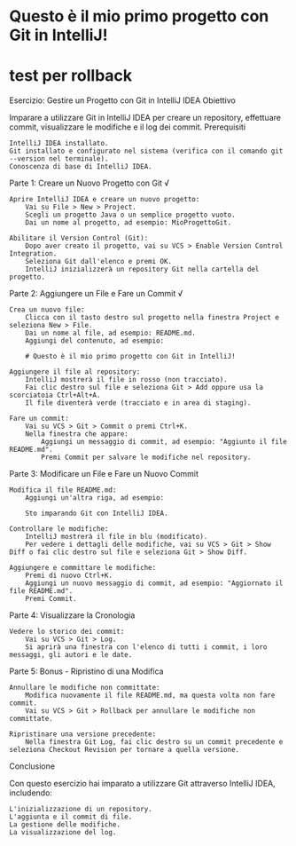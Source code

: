 
# Questo è il mio primo progetto con Git in IntelliJ!
# test per rollback

Esercizio: Gestire un Progetto con Git in IntelliJ IDEA
Obiettivo

Imparare a utilizzare Git in IntelliJ IDEA per creare un repository, effettuare commit, visualizzare le modifiche e il log dei commit.
Prerequisiti

    IntelliJ IDEA installato.
    Git installato e configurato nel sistema (verifica con il comando git --version nel terminale).
    Conoscenza di base di IntelliJ IDEA.

Parte 1: Creare un Nuovo Progetto con Git √

    Aprire IntelliJ IDEA e creare un nuovo progetto:
        Vai su File > New > Project.
        Scegli un progetto Java o un semplice progetto vuoto.
        Dai un nome al progetto, ad esempio: MioProgettoGit.

    Abilitare il Version Control (Git):
        Dopo aver creato il progetto, vai su VCS > Enable Version Control Integration.
        Seleziona Git dall'elenco e premi OK.
        IntelliJ inizializzerà un repository Git nella cartella del progetto.

Parte 2: Aggiungere un File e Fare un Commit √

    Crea un nuovo file:
        Clicca con il tasto destro sul progetto nella finestra Project e seleziona New > File.
        Dai un nome al file, ad esempio: README.md.
        Aggiungi del contenuto, ad esempio:

        # Questo è il mio primo progetto con Git in IntelliJ!

    Aggiungere il file al repository:
        IntelliJ mostrerà il file in rosso (non tracciato).
        Fai clic destro sul file e seleziona Git > Add oppure usa la scorciatoia Ctrl+Alt+A.
        Il file diventerà verde (tracciato e in area di staging).

    Fare un commit:
        Vai su VCS > Git > Commit o premi Ctrl+K.
        Nella finestra che appare:
            Aggiungi un messaggio di commit, ad esempio: "Aggiunto il file README.md".
            Premi Commit per salvare le modifiche nel repository.

Parte 3: Modificare un File e Fare un Nuovo Commit

    Modifica il file README.md:
        Aggiungi un'altra riga, ad esempio:

        Sto imparando Git con IntelliJ IDEA.

    Controllare le modifiche:
        IntelliJ mostrerà il file in blu (modificato).
        Per vedere i dettagli delle modifiche, vai su VCS > Git > Show Diff o fai clic destro sul file e seleziona Git > Show Diff.

    Aggiungere e committare le modifiche:
        Premi di nuovo Ctrl+K.
        Aggiungi un nuovo messaggio di commit, ad esempio: "Aggiornato il file README.md".
        Premi Commit.

Parte 4: Visualizzare la Cronologia

    Vedere lo storico dei commit:
        Vai su VCS > Git > Log.
        Si aprirà una finestra con l'elenco di tutti i commit, i loro messaggi, gli autori e le date.

Parte 5: Bonus - Ripristino di una Modifica

    Annullare le modifiche non committate:
        Modifica nuovamente il file README.md, ma questa volta non fare commit.
        Vai su VCS > Git > Rollback per annullare le modifiche non committate.

    Ripristinare una versione precedente:
        Nella finestra Git Log, fai clic destro su un commit precedente e seleziona Checkout Revision per tornare a quella versione.

Conclusione

Con questo esercizio hai imparato a utilizzare Git attraverso IntelliJ IDEA, includendo:

    L'inizializzazione di un repository.
    L'aggiunta e il commit di file.
    La gestione delle modifiche.
    La visualizzazione del log.